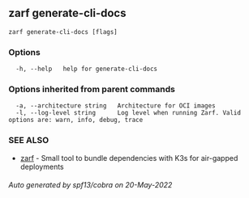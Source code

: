 ## zarf generate-cli-docs



```
zarf generate-cli-docs [flags]
```

### Options

```
  -h, --help   help for generate-cli-docs
```

### Options inherited from parent commands

```
  -a, --architecture string   Architecture for OCI images
  -l, --log-level string      Log level when running Zarf. Valid options are: warn, info, debug, trace
```

### SEE ALSO

* [zarf](zarf.md)	 - Small tool to bundle dependencies with K3s for air-gapped deployments

###### Auto generated by spf13/cobra on 20-May-2022
